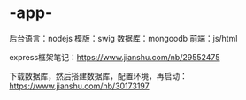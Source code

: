 # -app-
后台语言：nodejs  模版：swig 数据库：mongoodb  前端：js/html  

express框架笔记：https://www.jianshu.com/nb/29552475

下载数据库，然后搭建数据库，配置环境，再启动：https://www.jianshu.com/nb/30173197











